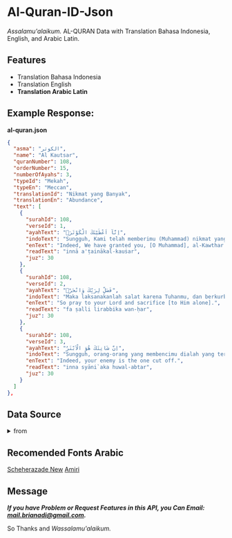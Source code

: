 # Al-Quran-ID-Json
*Assalamu'alaikum.*
AL-QURAN Data with Translation Bahasa Indonesia, English, and Arabic Latin.

## Features
- Translation Bahasa Indonesia
- Translation English
- **Translation Arabic Latin**

## Example Response:
**al-quran.json**
```json
{
  "asma": "الكوثر",
  "name": "Al Kautsar",
  "quranNumber": 108,
  "orderNumber": 15,
  "numberOfAyahs": 3,
  "typeId": "Mekah",
  "typeEn": "Meccan",
  "translationId": "Nikmat yang Banyak",
  "translationEn": "Abundance",
  "text": [
    { 
      "surahId": 108,
      "verseId": 1,
      "ayahText": "اِنَّآ اَعْطَيْنٰكَ الْكَوْثَرَۗ",
      "indoText": "Sungguh, Kami telah memberimu (Muhammad) nikmat yang banyak.",
      "enText": "Indeed, We have granted you, [O Muhammad], al-Kawthar.",
      "readText": "innā a'ṭainākal-kauṡar",
      "juz": 30
    },
    {
      "surahId": 108,
      "verseId": 2,
      "ayahText": "فَصَلِّ لِرَبِّكَ وَانْحَرْۗ",
      "indoText": "Maka laksanakanlah salat karena Tuhanmu, dan berkurbanlah (sebagai ibadah dan mendekatkan diri kepada Allah).",
      "enText": "So pray to your Lord and sacrifice [to Him alone].",
      "readText": "fa ṣalli lirabbika wan-ḥar",
      "juz": 30
    },
    {
      "surahId": 108,
      "verseId": 3,
      "ayahText": "اِنَّ شَانِئَكَ هُوَ الْاَبْتَرُ",
      "indoText": "Sungguh, orang-orang yang membencimu dialah yang terputus (dari rahmat Allah).",
      "enText": "Indeed, your enemy is the one cut off.",
      "readText": "inna syāni`aka huwal-abtar",
      "juz": 30 
    }
  ]
},
```

## Data Source
<details>
https://quranapi.idn.sch.id <summary>from</summary>
https://alquran.cloud/ (Surah, Ayah, and English Translation)
https://quran.kemenag.go.id/ (Indonesia Translation)
</details>

## Recomended Fonts Arabic
[Scheherazade New](https://fonts.google.com/specimen/Scheherazade+New?query=s&category=Serif&subset=arabic)
[Amiri](https://fonts.google.com/specimen/Amiri?query=s&category=Serif&subset=arabic)

## Message
***If you have Problem or Request Features in this API, you Can Email: [mail.brianadi@gmail.com](mailto:mail.brianadi@gmail.com).***

So Thanks and *Wassalamu'alaikum.*

